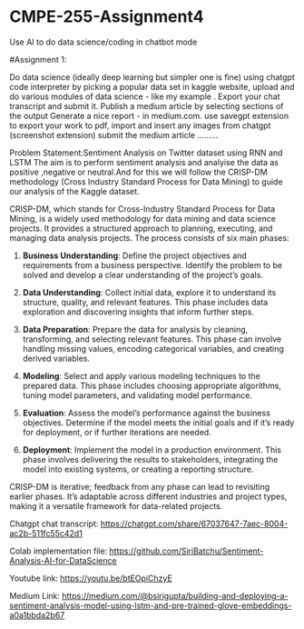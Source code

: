 # CMPE-255-Assignment4
Use AI to do data science/coding in chatbot mode

#Assignment 1:

Do data science (ideally deep learning but simpler one is fine) using chatgpt code interpreter by picking a popular data set in kaggle website, upload and do various modules of data science - like my example . Export your chat transcript and submit it. Publish a medium article by selecting sections of the output Generate a nice report - in medium.com. use savegpt extension to export your work to pdf, import and insert any images from chatgpt (screenshot extension) submit the medium article .........

Problem Statement:Sentiment Analysis on Twitter dataset using RNN and LSTM
The aim is to perform sentiment analysis and analyise the data as positive ,negative or neutral.And for this we will follow the CRISP-DM methodology (Cross Industry Standard Process for Data Mining) to guide our analysis of the Kaggle dataset.

CRISP-DM, which stands for Cross-Industry Standard Process for Data Mining, is a widely used methodology for data mining and data science projects. It provides a structured approach to planning, executing, and managing data analysis projects. The process consists of six main phases:

1. **Business Understanding**: Define the project objectives and requirements from a business perspective. Identify the problem to be solved and develop a clear understanding of the project’s goals.

2. **Data Understanding**: Collect initial data, explore it to understand its structure, quality, and relevant features. This phase includes data exploration and discovering insights that inform further steps.

3. **Data Preparation**: Prepare the data for analysis by cleaning, transforming, and selecting relevant features. This phase can involve handling missing values, encoding categorical variables, and creating derived variables.

4. **Modeling**: Select and apply various modeling techniques to the prepared data. This phase includes choosing appropriate algorithms, tuning model parameters, and validating model performance.

5. **Evaluation**: Assess the model’s performance against the business objectives. Determine if the model meets the initial goals and if it’s ready for deployment, or if further iterations are needed.

6. **Deployment**: Implement the model in a production environment. This phase involves delivering the results to stakeholders, integrating the model into existing systems, or creating a reporting structure.

CRISP-DM is iterative; feedback from any phase can lead to revisiting earlier phases. It’s adaptable across different industries and project types, making it a versatile framework for data-related projects.

Chatgpt chat transcript: https://chatgpt.com/share/67037647-7aec-8004-ac2b-511fc55c42d1

Colab implementation file: https://github.com/SiriBatchu/Sentiment-Analysis-AI-for-DataScience

Youtube link: https://youtu.be/btEOpiChzyE

Medium Link: https://medium.com/@bsirigupta/building-and-deploying-a-sentiment-analysis-model-using-lstm-and-pre-trained-glove-embeddings-a0a1bbda2b67


